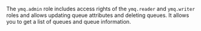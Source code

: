 The `ymq.admin` role includes access rights of the `ymq.reader` and `ymq.writer` roles and allows updating queue attributes and deleting queues. It allows you to get a list of queues and queue information.